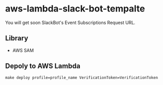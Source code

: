 # aws-lambda-slack-bot-tempalte
You will get soon SlackBot's Event Subscriptions Request URL.

## Library
- AWS SAM

## Depoly to AWS Lambda

```
make deploy profile=profile_name VerificationToken=VerificationToken
```
